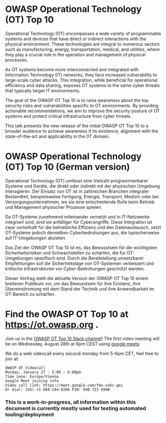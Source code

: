 # OWASP Operational Technology (OT) Top 10

Operational Technology (OT) encompasses a wide variety of programmable systems and devices that have direct or indirect interactions with the physical environment. These technologies are integral to numerous sectors such as manufacturing, energy, transportation, medical, and utilities, where they play a crucial role in the operation and management of physical processes.

As OT systems become more interconnected and integrated with Information Technology (IT) networks, they face increased vulnerability to large-scale cyber attacks. This integration, while beneficial for operational efficiency and data sharing, exposes OT systems to the same cyber threats that typically target IT environments.

The goal of the OWASP OT Top 10 is to raise awareness about the top security risks and vulnerabilities specific to OT environments. By providing actionable recommendations, we aim to improve the security posture of OT systems and protect critical infrastructure from cyber threats.

This talk presents the new release of the initial OWASP OT Top 10 to a broader audience to achieve awareness if its existence, alignment with the state-of-the-art and applicability in the OT domain.

# OWASP Operational Technology (OT) Top 10 (German version)

Operational Technology (OT) umfasst eine Vielzahl programmierbarer Systeme und Geräte, die direkt oder indirekt mit der physischen Umgebung interagieren. Der Einsatz von OT ist in zahlreichen Branchen integraler Bestandteil, beispielsweise Fertigung, Energie, Transport, Medizin oder bei Versorgungsunternehmen, wo sie eine entscheidende Rolle beim Betrieb und Management physischer Prozesse spielen.

Da OT-Systeme zunehmend miteinander vernetzt und in IT-Netzwerke integriert sind, sind sie anfälliger für Cyberangriffe. Diese Integration ist zwar vorteilhaft für die betriebliche Effizienz und den Datenaustausch, setzt OT-Systeme jedoch denselben Cyberbedrohungen aus, die typischerweise auf IT-Umgebungen abzielen.

Das Ziel der OWASP OT Top 10 ist es, das Bewusstsein für die wichtigsten Sicherheitsrisiken und Schwachstellen zu schärfen, die für OT-Umgebungen spezifisch sind. Durch die Bereitstellung umsetzbarer Empfehlungen soll die Sicherheitslage von OT-Systemen verbessert und kritische Infrastrukturen vor Cyber-Bedrohungen geschützt werden.

Dieser Vortrag stellt die aktuelle Version der OWASP OT Top 10 einem breiteren Publikum vor, um das Bewusstsein für ihre Existenz, ihre Übereinstimmung mit dem Stand der Technik und ihre Anwendbarkeit im OT-Bereich zu schärfen.

# Find the OWASP OT Top 10 at https://ot.owasp.org .

Join us in the [OWASP OT Top 10 Slack channel](https://owasp.slack.com/archives/C07HDTYRA6R)! The first video meeting will be on Wednesday, August 28th at 6pm CEST using [google meets](https://meet.google.com/vjc-egev-dya):

We do a web videocall every second monday from 5-6pm CET, feel free to join at:

```
OWASP OT Videocall
Monday, January 27 · 5:00 – 6:00pm
Time zone: Europe/Vienna
Google Meet joining info
Video call link: https://meet.google.com/fmu-sokc-gei
Or dial: ‪(US) +1 669-244-0206‬ PIN: ‪940 723 699‬#
```

### This is a work-in-progress, all information within this document is currently mostly used for testing automated tooling/deployment
